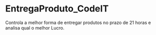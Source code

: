 # EntregaProduto_CodeIT
Controla a melhor forma de entregar produtos no prazo de 21 horas e analisa qual o melhor Lucro.

